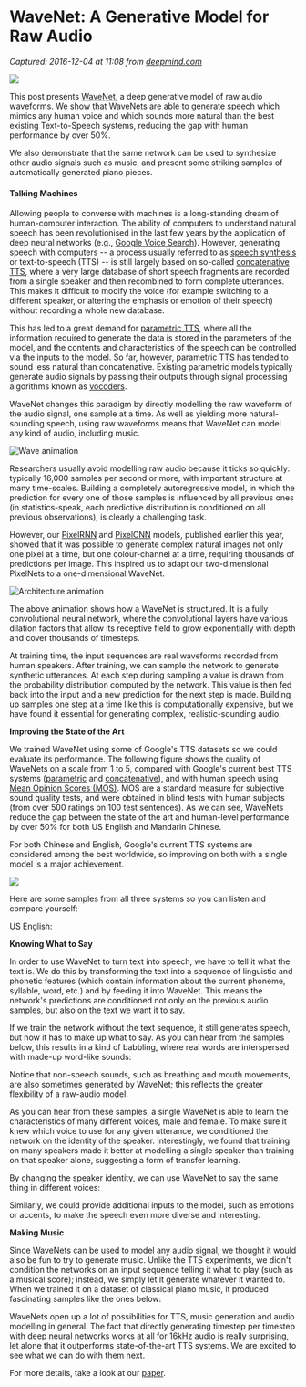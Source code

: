 # WaveNet: A Generative Model for Raw Audio

_Captured: 2016-12-04 at 11:08 from [deepmind.com](https://deepmind.com/blog/wavenet-generative-model-raw-audio/)_

![](https://storage.googleapis.com/deepmind-live-cms/images/wav.2e16d0ba.fill-1100x400.png)

This post presents [WaveNet](https://arxiv.org/pdf/1609.03499.pdf), a deep generative model of raw audio waveforms. We show that WaveNets are able to generate speech which mimics any human voice and which sounds more natural than the best existing Text-to-Speech systems, reducing the gap with human performance by over 50%.

We also demonstrate that the same network can be used to synthesize other audio signals such as music, and present some striking samples of automatically generated piano pieces.

#### Talking Machines

Allowing people to converse with machines is a long-standing dream of human-computer interaction. The ability of computers to understand natural speech has been revolutionised in the last few years by the application of deep neural networks (e.g., [Google Voice Search](https://research.googleblog.com/2015/09/google-voice-search-faster-and-more.html)). However, generating speech with computers -- a process usually referred to as [speech synthesis](https://en.wikipedia.org/wiki/Speech_synthesis) or text-to-speech (TTS) -- is still largely based on so-called [concatenative TTS](https://scholar.google.com/citations?view_op=view_citation&hl=en&user=Es-YRKMAAAAJ&citation_for_view=Es-YRKMAAAAJ:u5HHmVD_uO8C), where a very large database of short speech fragments are recorded from a single speaker and then recombined to form complete utterances. This makes it difficult to modify the voice (for example switching to a different speaker, or altering the emphasis or emotion of their speech) without recording a whole new database.

This has led to a great demand for [parametric TTS](https://scholar.google.com/citations?view_op=view_citation&hl=en&user=z3IRvDwAAAAJ&citation_for_view=z3IRvDwAAAAJ:d1gkVwhDpl0C), where all the information required to generate the data is stored in the parameters of the model, and the contents and characteristics of the speech can be controlled via the inputs to the model. So far, however, parametric TTS has tended to sound less natural than concatenative. Existing parametric models typically generate audio signals by passing their outputs through signal processing algorithms known as [vocoders](https://en.wikipedia.org/wiki/Vocoder).

WaveNet changes this paradigm by directly modelling the raw waveform of the audio signal, one sample at a time. As well as yielding more natural-sounding speech, using raw waveforms means that WaveNet can model any kind of audio, including music.

![Wave animation](https://storage.googleapis.com/deepmind-live-cms/documents/BlogPost-Fig1-Anim-160908-r01.gif)

Researchers usually avoid modelling raw audio because it ticks so quickly: typically 16,000 samples per second or more, with important structure at many time-scales. Building a completely autoregressive model, in which the prediction for every one of those samples is influenced by all previous ones (in statistics-speak, each predictive distribution is conditioned on all previous observations), is clearly a challenging task.

However, our [PixelRNN](https://arxiv.org/abs/1601.06759) and [PixelCNN](https://arxiv.org/abs/1606.05328) models, published earlier this year, showed that it was possible to generate complex natural images not only one pixel at a time, but one colour-channel at a time, requiring thousands of predictions per image. This inspired us to adapt our two-dimensional PixelNets to a one-dimensional WaveNet.

![Architecture animation](https://storage.googleapis.com/deepmind-live-cms/documents/BlogPost-Fig2-Anim-160908-r01.gif)

The above animation shows how a WaveNet is structured. It is a fully convolutional neural network, where the convolutional layers have various dilation factors that allow its receptive field to grow exponentially with depth and cover thousands of timesteps.

At training time, the input sequences are real waveforms recorded from human speakers. After training, we can sample the network to generate synthetic utterances. At each step during sampling a value is drawn from the probability distribution computed by the network. This value is then fed back into the input and a new prediction for the next step is made. Building up samples one step at a time like this is computationally expensive, but we have found it essential for generating complex, realistic-sounding audio.

**Improving the State of the Art**

We trained WaveNet using some of Google's TTS datasets so we could evaluate its performance. The following figure shows the quality of WaveNets on a scale from 1 to 5, compared with Google's current best TTS systems ([parametric](http://research.google.com/pubs/pub45379.html) and [concatenative](http://research.google.com/pubs/pub45564.html)), and with human speech using [Mean Opinion Scores (MOS)](https://en.wikipedia.org/wiki/Mean_opinion_score). MOS are a standard measure for subjective sound quality tests, and were obtained in blind tests with human subjects (from over 500 ratings on 100 test sentences). As we can see, WaveNets reduce the gap between the state of the art and human-level performance by over 50% for both US English and Mandarin Chinese.

For both Chinese and English, Google's current TTS systems are considered among the best worldwide, so improving on both with a single model is a major achievement.

![](https://storage.googleapis.com/deepmind-live-cms/images/mos2.width-400.png)

Here are some samples from all three systems so you can listen and compare yourself:

US English:

**Knowing What to Say**

In order to use WaveNet to turn text into speech, we have to tell it what the text is. We do this by transforming the text into a sequence of linguistic and phonetic features (which contain information about the current phoneme, syllable, word, etc.) and by feeding it into WaveNet. This means the network's predictions are conditioned not only on the previous audio samples, but also on the text we want it to say.

If we train the network without the text sequence, it still generates speech, but now it has to make up what to say. As you can hear from the samples below, this results in a kind of babbling, where real words are interspersed with made-up word-like sounds:

Notice that non-speech sounds, such as breathing and mouth movements, are also sometimes generated by WaveNet; this reflects the greater flexibility of a raw-audio model.

As you can hear from these samples, a single WaveNet is able to learn the characteristics of many different voices, male and female. To make sure it knew which voice to use for any given utterance, we conditioned the network on the identity of the speaker. Interestingly, we found that training on many speakers made it better at modelling a single speaker than training on that speaker alone, suggesting a form of transfer learning.

By changing the speaker identity, we can use WaveNet to say the same thing in different voices:

Similarly, we could provide additional inputs to the model, such as emotions or accents, to make the speech even more diverse and interesting.

**Making Music**

Since WaveNets can be used to model any audio signal, we thought it would also be fun to try to generate music. Unlike the TTS experiments, we didn't condition the networks on an input sequence telling it what to play (such as a musical score); instead, we simply let it generate whatever it wanted to. When we trained it on a dataset of classical piano music, it produced fascinating samples like the ones below:

WaveNets open up a lot of possibilities for TTS, music generation and audio modelling in general. The fact that directly generating timestep per timestep with deep neural networks works at all for 16kHz audio is really surprising, let alone that it outperforms state-of-the-art TTS systems. We are excited to see what we can do with them next.

For more details, take a look at our [paper](https://arxiv.org/pdf/1609.03499.pdf).
